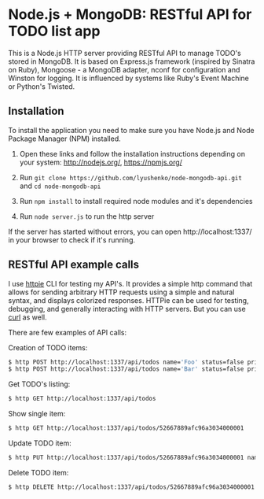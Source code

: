 # Node.js + MongoDB: RESTful API for TODO list app

This is a Node.js HTTP server providing RESTful API to manage TODO's stored in MongoDB.
It is based on Express.js framework (inspired by Sinatra on Ruby), Mongoose - a MongoDB
adapter, nconf for configuration and Winston for logging.
It is influenced by systems like Ruby's Event Machine or Python's Twisted.

## Installation

To install the application you need to make sure you have Node.js and Node Package Manager (NPM) installed.

1. Open these links and follow the installation instructions depending on your system: http://nodejs.org/, https://npmjs.org/

2. Run `git clone https://github.com/lyushenko/node-mongodb-api.git` and `cd node-mongodb-api`

3. Run `npm install` to install required node modules and it's dependencies

4. Run `node server.js` to run the http server

If the server has started without errors, you can open http://localhost:1337/ in your browser to check if it's running.

## RESTful API example calls

I use [httpie](https://github.com/jkbr/httpie) CLI for testing my API's. It provides a simple http command that allows for sending
arbitrary HTTP requests using a simple and natural syntax, and displays colorized responses. HTTPie can be used for testing, debugging,
and generally interacting with HTTP servers. But you can use [curl](https://developer.apple.com/library/mac/documentation/Darwin/Reference/ManPages/man1/curl.1.html) as well.

There are few examples of API calls:

Creation of TODO items:
```bash
$ http POST http://localhost:1337/api/todos name='Foo' status=false priority=1
$ http POST http://localhost:1337/api/todos name='Bar' status=false priority=2
```

Get TODO's listing:
```bash
$ http GET http://localhost:1337/api/todos
```

Show single item:
```bash
$ http GET http://localhost:1337/api/todos/52667889afc96a3034000001
```

Update TODO item:
```bash
$ http PUT http://localhost:1337/api/todos/52667889afc96a3034000001 name='Foo' status=true priority=0
```

Delete TODO item:
```bash
$ http DELETE http://localhost:1337/api/todos/52667889afc96a3034000001
```